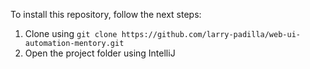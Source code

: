 To install this repository, follow the next steps:

1. Clone using `git clone https://github.com/larry-padilla/web-ui-automation-mentory.git`
2. Open the project folder using IntelliJ